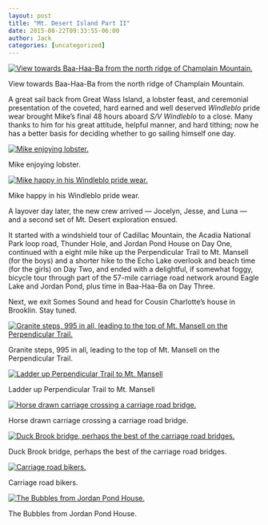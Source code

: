 ```yaml
---
layout: post
title: "Mt. Desert Island Part II"
date: 2015-08-22T09:33:55-06:00
author: Jack
categories: [uncategorized]
---
```


[![View towards Baa-Haa-Ba from the north ridge of Champlain Mountain.](http://windleblo.com/wp-content/uploads/2015/08/IMG_1952-e1440256747499-1024x768.jpg)](/wp-content/uploads/2015/08/IMG_1952-e1440256747499.jpg)

View towards Baa-Haa-Ba from the north ridge of Champlain Mountain.

A great sail back from Great Wass Island, a lobster feast, and ceremonial presentation of the coveted, hard earned and well deserved  _Windleblo_ pride wear brought Mike’s final 48 hours aboard _S/V Windleblo_ to a close. Many thanks to him for his great attitude, helpful manner, and hard tithing; now he has a better basis for deciding whether to go sailing himself one day.

[![Mike enjoying lobster.](http://windleblo.com/wp-content/uploads/2015/08/IMG_1939-e1439660173555-768x1024.jpg)](/wp-content/uploads/2015/08/IMG_1939-e1439660173555.jpg)

Mike enjoying lobster.

[![Mike happy in his Windleblo pride wear.](http://windleblo.com/wp-content/uploads/2015/08/IMG_1940-1024x768.jpg)](/wp-content/uploads/2015/08/IMG_1940.jpg)

Mike happy in his Windleblo pride wear.

A layover day later, the new crew arrived — Jocelyn, Jesse, and Luna — and a second set of Mt. Desert exploration ensued.

It started with a windshield tour of Cadillac Mountain, the Acadia National Park loop road, Thunder Hole, and Jordan Pond House on Day One, continued with a eight mile hike up the Perpendicular Trail to Mt. Mansell (for the boys) and a shorter hike to the Echo Lake overlook and beach time (for the girls) on Day Two, and ended with a delightful, if somewhat foggy, bicycle tour through part of the 57-mile carriage road network around Eagle Lake and Jordan Pond, plus time in Baa-Haa-Ba on Day Three.

Next, we exit Somes Sound and head for Cousin Charlotte’s house in Brooklin. Stay tuned.

[![Granite steps, 995 in all, leading to the top of Mt. Mansell on the Perpendicular Trail.](http://windleblo.com/wp-content/uploads/2015/08/IMG_1974-e1440256518540-768x1024.jpg)](/wp-content/uploads/2015/08/IMG_1974-e1440256518540.jpg)

Granite steps, 995 in all, leading to the top of Mt. Mansell on the Perpendicular Trail.

[![Ladder up Perpendicular Trail to Mt. Mansell](http://windleblo.com/wp-content/uploads/2015/08/IMG_1971-e1440256467942-768x1024.jpg)](/wp-content/uploads/2015/08/IMG_1971-e1440256467942.jpg)

Ladder up Perpendicular Trail to Mt. Mansell

[![Horse drawn carriage crossing a carriage road bridge.](http://windleblo.com/wp-content/uploads/2015/08/IMG_1979-1024x768.jpg)](/wp-content/uploads/2015/08/IMG_1979.jpg)

Horse drawn carriage crossing a carriage road bridge.

[![Duck Brook bridge, perhaps the best of the carriage road bridges.](http://windleblo.com/wp-content/uploads/2015/08/IMG_1983-e1440256664508-768x1024.jpg)](/wp-content/uploads/2015/08/IMG_1983-e1440256664508.jpg)

Duck Brook bridge, perhaps the best of the carriage road bridges.

[![Carriage road bikers.](http://windleblo.com/wp-content/uploads/2015/08/IMG_1978-e1440256621714-1024x768.jpg)](/wp-content/uploads/2015/08/IMG_1978-e1440256621714.jpg)

Carriage road bikers.

[![The Bubbles from Jordan Pond House.](http://windleblo.com/wp-content/uploads/2015/08/IMG_1970-1024x768.jpg)](/wp-content/uploads/2015/08/IMG_1970.jpg)

The Bubbles from Jordan Pond House.